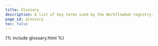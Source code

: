 ```yaml
---
title: Glossary
description: A list of key terms used by the WorkflowHub registry.
page_id: glossary
toc: false
---
```


{% include glossary.html %}
